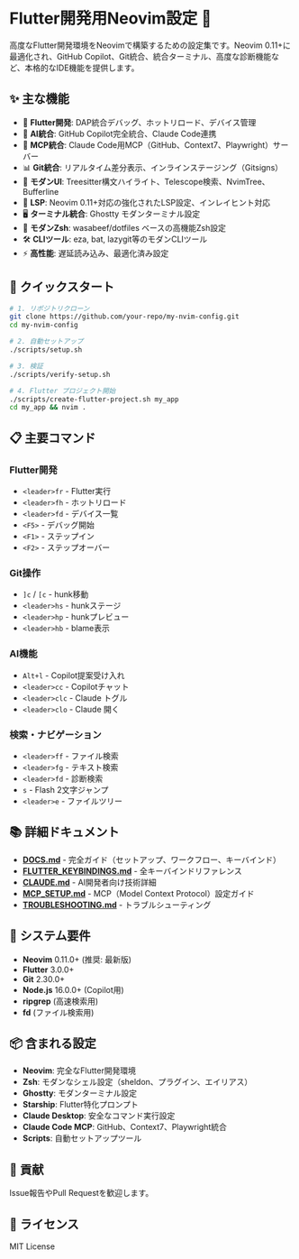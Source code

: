 # Flutter開発用Neovim設定 🎯

高度なFlutter開発環境をNeovimで構築するための設定集です。Neovim 0.11+に最適化され、GitHub Copilot、Git統合、統合ターミナル、高度な診断機能など、本格的なIDE機能を提供します。

## ✨ 主な機能

- 🚀 **Flutter開発**: DAP統合デバッグ、ホットリロード、デバイス管理
- 🤖 **AI統合**: GitHub Copilot完全統合、Claude Code連携
- 🔌 **MCP統合**: Claude Code用MCP（GitHub、Context7、Playwright）サーバー
- 📊 **Git統合**: リアルタイム差分表示、インラインステージング（Gitsigns）
- 🎨 **モダンUI**: Treesitter構文ハイライト、Telescope検索、NvimTree、Bufferline
- 📝 **LSP**: Neovim 0.11+対応の強化されたLSP設定、インレイヒント対応
- 🖥️ **ターミナル統合**: Ghostty モダンターミナル設定
- 🐚 **モダンZsh**: wasabeef/dotfiles ベースの高機能Zsh設定
- 🛠️ **CLIツール**: eza, bat, lazygit等のモダンCLIツール
- ⚡ **高性能**: 遅延読み込み、最適化済み設定

## 🚀 クイックスタート

```bash
# 1. リポジトリクローン
git clone https://github.com/your-repo/my-nvim-config.git
cd my-nvim-config

# 2. 自動セットアップ
./scripts/setup.sh

# 3. 検証
./scripts/verify-setup.sh

# 4. Flutter プロジェクト開始
./scripts/create-flutter-project.sh my_app
cd my_app && nvim .
```

## 📋 主要コマンド

### Flutter開発
- `<leader>fr` - Flutter実行
- `<leader>fh` - ホットリロード  
- `<leader>fd` - デバイス一覧
- `<F5>` - デバッグ開始
- `<F1>` - ステップイン
- `<F2>` - ステップオーバー

### Git操作
- `]c` / `[c` - hunk移動
- `<leader>hs` - hunkステージ
- `<leader>hp` - hunkプレビュー
- `<leader>hb` - blame表示

### AI機能
- `Alt+l` - Copilot提案受け入れ
- `<leader>cc` - Copilotチャット
- `<leader>clc` - Claude トグル
- `<leader>clo` - Claude 開く

### 検索・ナビゲーション
- `<leader>ff` - ファイル検索
- `<leader>fg` - テキスト検索
- `<leader>fd` - 診断検索
- `s` - Flash 2文字ジャンプ
- `<leader>e` - ファイルツリー

## 📚 詳細ドキュメント

- **[DOCS.md](DOCS.md)** - 完全ガイド（セットアップ、ワークフロー、キーバインド）
- **[FLUTTER_KEYBINDINGS.md](FLUTTER_KEYBINDINGS.md)** - 全キーバインドリファレンス
- **[CLAUDE.md](CLAUDE.md)** - AI開発者向け技術詳細
- **[MCP_SETUP.md](MCP_SETUP.md)** - MCP（Model Context Protocol）設定ガイド
- **[TROUBLESHOOTING.md](TROUBLESHOOTING.md)** - トラブルシューティング

## 🔧 システム要件

- **Neovim** 0.11.0+ (推奨: 最新版)
- **Flutter** 3.0.0+
- **Git** 2.30.0+
- **Node.js** 16.0.0+ (Copilot用)
- **ripgrep** (高速検索用)
- **fd** (ファイル検索用)

## 📦 含まれる設定

- **Neovim**: 完全なFlutter開発環境
- **Zsh**: モダンなシェル設定（sheldon、プラグイン、エイリアス）
- **Ghostty**: モダンターミナル設定
- **Starship**: Flutter特化プロンプト
- **Claude Desktop**: 安全なコマンド実行設定
- **Claude Code MCP**: GitHub、Context7、Playwright統合
- **Scripts**: 自動セットアップツール

## 🤝 貢献

Issue報告やPull Requestを歓迎します。

## 📄 ライセンス

MIT License